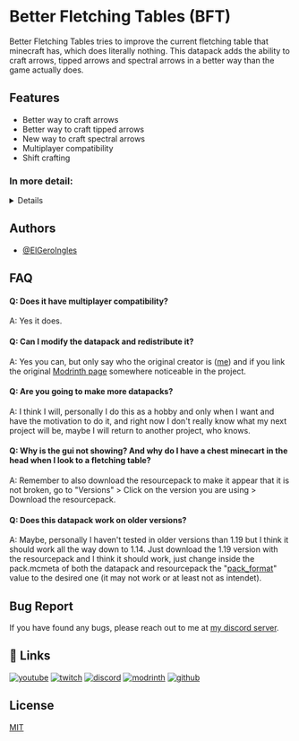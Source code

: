 
# Better Fletching Tables (BFT)

Better Fletching Tables tries to improve the current fletching table that minecraft has, which does literally nothing.
This datapack adds the ability to craft arrows, tipped arrows and spectral arrows in a better way than the game actually does.
## Features

- Better way to craft arrows
- Better way to craft tipped arrows
- New way to craft spectral arrows
- Multiplayer compatibility
- Shift crafting

<h3>In more detail:</h3>
<details>
When you craft an arrow, instead of the usual 4 arrows you get, using the table you now get 6. When crafting tipped arrows keep in mind the following:
When using a normal potion you can craft up to 16 tipped arrows, using a splash potion instead you can craft up to 32 tipped arrows, and finally using a lingering potion you can craft up to 64 tipped arrows. Also keep in mind that the potion will be consumed entirely whether you did or didn't crafted the max amount that potion could craft.
Also, you can craft 1 spectral arrow using a normal arrow and a glowstone dust.
And lastly, when shift clicking to the result it will craft as much as it can with the items you gave it.
</details>

## Authors

- [@ElGeroIngles](https://modrinth.com/user/ElGeroIngles)


## FAQ

#### Q: Does it have multiplayer compatibility?

A: Yes it does.

#### Q: Can I modify the datapack and redistribute it?

A: Yes you can, but only say who the original creator is ([me](https://github.com/ElGeroIngles)) and if you link the original [Modrinth page](https://modrinth.com/datapack/bft) somewhere noticeable in the project.

#### Q: Are you going to make more datapacks?

A: I think I will, personally I do this as a hobby and only when I want and have the motivation to do it, and right now I don't really know what my next project will be, maybe I will return to another project, who knows.

#### Q: Why is the gui not showing? And why do I have a chest minecart in the head when I look to a fletching table?

A: Remember to also download the resourcepack to make it appear that it is not broken, go to "Versions" > Click on the version you are using > Download the resourcepack.

#### Q: Does this datapack work on older versions?

A: Maybe, personally I haven't tested in older versions than 1.19 but I think it should work all the way down to 1.14. Just download the 1.19 version with the resourcepack and I think it should work, just change inside the pack.mcmeta of both the datapack and resourcepack the "[pack_format](https://minecraft.fandom.com/wiki/Pack_format)" value to the desired one (it may not work or at least not as intendet).

## Bug Report

If you have found any bugs, please reach out to me at [my discord server](https://discord.gg/bGd2QyqjCg).


## 🔗 Links
[![youtube](https://img.shields.io/badge/youtube-ff0000?style=for-the-badge&logo=youtube&logoColor=white)](https://www.youtube.com/@ElGeroIngles)
[![twitch](https://img.shields.io/badge/twitch-6441a5?style=for-the-badge&logo=twitch&logoColor=white)](https://www.twitch.tv/elgeroingles)
[![discord](https://img.shields.io/badge/discord-7289DA?style=for-the-badge&logo=discord&logoColor=white)](https://discord.gg/bGd2QyqjCg)
[![modrinth](https://img.shields.io/badge/modrinth-5AD770?style=for-the-badge&logo=modrinth&logoColor=white)](https://modrinth.com/user/ElGeroIngles)
[![github](https://img.shields.io/badge/github-000000?style=for-the-badge&logo=github&logoColor=white)](https://github.com/ElGeroIngles)

## License

[MIT](https://choosealicense.com/licenses/mit/)

